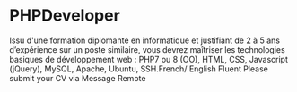 # PHPDeveloper
Issu d'une formation diplomante en informatique et justifiant de 2 à 5 ans d’expérience sur un poste similaire, vous devrez maîtriser les technologies basiques de développement web : PHP7 ou 8 (OO), HTML, CSS, Javascript (jQuery), MySQL, Apache, Ubuntu, SSH.French/ English Fluent Please submit your CV via Message
Remote
